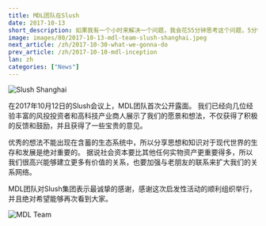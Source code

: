 ```yaml
---
title: MDL团队在Slush
date: 2017-10-13
short_description: 如果我有一个小时来解决一个问题，我会花55分钟思考这个问题，5分钟考虑解决方案。-阿尔伯特·爱因斯坦
image: images/80/2017-10-13-mdl-team-slush-shanghai.jpeg
next_article: /zh/2017-10-30-what-we-gonna-do
prev_article: /zh/2017-10-10-mdl-inception
lan: zh
categories: ["News"]
---
```


![Slush Shanghai](https://ipfs.io/ipfs/QmcN4PPiFfizycvjp5xteL2RPjresxXCau51USXifKLcdP)

在2017年10月12日的Slush会议上，MDL团队首次公开露面。 我们已经向几位经验丰富的风投投资者和高科技产业商人展示了我们的愿景和想法，不仅获得了积极的反馈和鼓励，并且获得了一些宝贵的意见。

优秀的想法不能出现在含蓄的生态系统中，所以分享思想和知识对于现代世界的生存和发展是绝对重要的。 据说社会资本要比其他任何实物资产更重要得多，所以我们很高兴能够建立更多有价值的关系，也要加强与老朋友的联系来扩大我们的关系网络。

MDL团队对Slush集团表示最诚挚的感谢，感谢这次启发性活动的顺利组织举行，并且绝对希望能够再次看到大家。

![MDL Team](https://ipfs.io/ipfs/QmWuLRdCaiGCN2ko5fAFjHk8uwnvFMFH2j5HCPojPu7GKQ)
